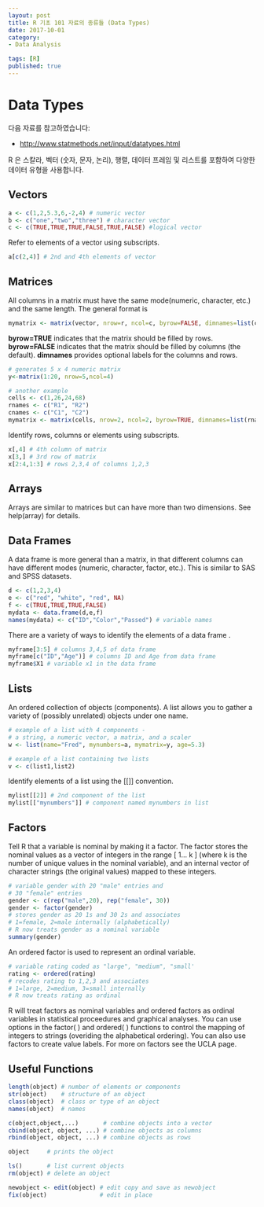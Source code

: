 ```yaml
---
layout: post  
title: R 기초 101 자료의 종류들 (Data Types)  
date: 2017-10-01  
category:
- Data Analysis  

tags: [R]  
published: true  
---
```


# Data Types

다음 자료를 참고하였습니다:  
- http://www.statmethods.net/input/datatypes.html

R 은 스칼라, 벡터 (숫자, 문자, 논리), 행렬, 데이터 프레임 및 리스트를 포함하여 다양한 데이터 유형을 사용합니다.


## Vectors

```r
a <- c(1,2,5.3,6,-2,4) # numeric vector
b <- c("one","two","three") # character vector
c <- c(TRUE,TRUE,TRUE,FALSE,TRUE,FALSE) #logical vector
```

Refer to elements of a vector using subscripts.

```r
a[c(2,4)] # 2nd and 4th elements of vector
```

## Matrices

All columns in a matrix must have the same mode(numeric, character, etc.) and the same length. The general format is

```r
mymatrix <- matrix(vector, nrow=r, ncol=c, byrow=FALSE, dimnames=list(char_vector_rownames, char_vector_colnames))  
```

**byrow=TRUE** indicates that the matrix should be filled by rows. **byrow=FALSE** indicates that the matrix should be filled by columns (the default). **dimnames** provides optional labels for the columns and rows.

```r
# generates 5 x 4 numeric matrix
y<-matrix(1:20, nrow=5,ncol=4)

# another example
cells <- c(1,26,24,68)
rnames <- c("R1", "R2")
cnames <- c("C1", "C2")
mymatrix <- matrix(cells, nrow=2, ncol=2, byrow=TRUE, dimnames=list(rnames, cnames))
```

Identify rows, columns or elements using subscripts.

```r
x[,4] # 4th column of matrix
x[3,] # 3rd row of matrix
x[2:4,1:3] # rows 2,3,4 of columns 1,2,3
```

## Arrays

Arrays are similar to matrices but can have more than two dimensions. See help(array) for details.

## Data Frames

A data frame is more general than a matrix, in that different columns can have different modes (numeric, character, factor, etc.). This is similar to SAS and SPSS datasets.

```r
d <- c(1,2,3,4)
e <- c("red", "white", "red", NA)
f <- c(TRUE,TRUE,TRUE,FALSE)
mydata <- data.frame(d,e,f)
names(mydata) <- c("ID","Color","Passed") # variable names
```

There are a variety of ways to identify the elements of a data frame .

```r
myframe[3:5] # columns 3,4,5 of data frame
myframe[c("ID","Age")] # columns ID and Age from data frame
myframe$X1 # variable x1 in the data frame
```

## Lists

An ordered collection of objects (components). A list allows you to gather a variety of (possibly unrelated) objects under one name.

```r
# example of a list with 4 components -
# a string, a numeric vector, a matrix, and a scaler
w <- list(name="Fred", mynumbers=a, mymatrix=y, age=5.3)

# example of a list containing two lists
v <- c(list1,list2)
```

Identify elements of a list using the [[]] convention.

```r
mylist[[2]] # 2nd component of the list
mylist[["mynumbers"]] # component named mynumbers in list
```

## Factors

Tell R that a variable is nominal  by making it a factor. The factor stores the nominal values as a vector of integers in the range [ 1... k ] (where k is the number of unique values in the nominal variable), and an internal vector of character strings (the original values) mapped to these integers.

```r
# variable gender with 20 "male" entries and
# 30 "female" entries
gender <- c(rep("male",20), rep("female", 30))
gender <- factor(gender)
# stores gender as 20 1s and 30 2s and associates
# 1=female, 2=male internally (alphabetically)
# R now treats gender as a nominal variable
summary(gender)
```

An ordered factor is used to represent an ordinal variable.

```r
# variable rating coded as "large", "medium", "small'
rating <- ordered(rating)
# recodes rating to 1,2,3 and associates
# 1=large, 2=medium, 3=small internally
# R now treats rating as ordinal
```

R will treat factors as nominal variables and ordered factors as ordinal variables in statistical proceedures and graphical analyses. You can use options in the factor( ) and ordered( ) functions to control the mapping of integers to strings (overiding the alphabetical ordering). You can also use factors to create value labels. For more on factors see the UCLA page.

## Useful Functions

```r
length(object) # number of elements or components
str(object)    # structure of an object
class(object)  # class or type of an object
names(object)  # names

c(object,object,...)       # combine objects into a vector
cbind(object, object, ...) # combine objects as columns
rbind(object, object, ...) # combine objects as rows

object     # prints the object

ls()       # list current objects
rm(object) # delete an object

newobject <- edit(object) # edit copy and save as newobject
fix(object)               # edit in place
```
